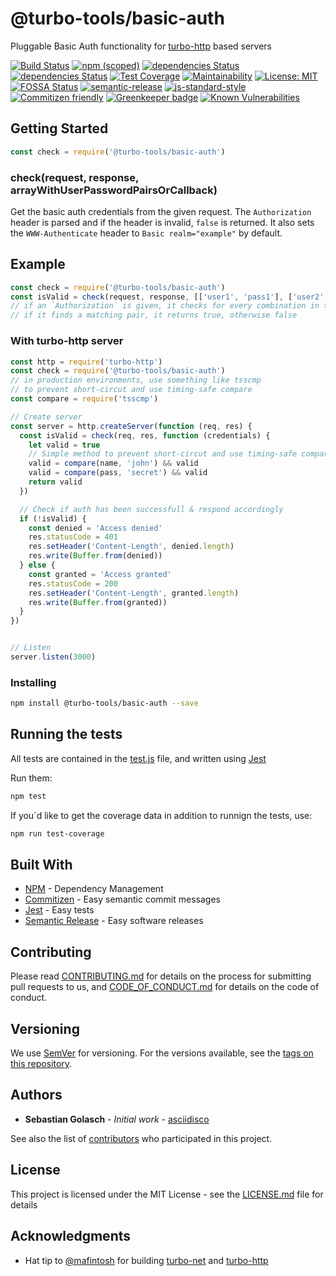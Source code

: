 # @turbo-tools/basic-auth

Pluggable Basic Auth functionality for [turbo-http](https://github.com/mafintosh/turbo-http) based servers

[![Build Status](https://travis-ci.org/turbo-tools/basic-auth.svg?branch=master)](https://travis-ci.org/turbo-tools/basic-auth)
[![npm (scoped)](https://img.shields.io/npm/v/@turbo-tools/basic-auth.svg?style=flat-square)](https://www.npmjs.com/package/@turbo-tools/basic-auth)
[![dependencies Status](https://david-dm.org/turbo-tools/basic-auth/status.svg)](https://david-dm.org/turbo-tools/basic-auth)
[![dependencies Status](https://david-dm.org/turbo-tools/basic-auth/dev-status.svg)](https://david-dm.org/turbo-tools/basic-auth#info=devDependencies)
[![Test Coverage](https://api.codeclimate.com/v1/badges/3f7c95c81719a6d64b02/test_coverage)](https://codeclimate.com/github/turbo-tools/basic-auth/test_coverage)
[![Maintainability](https://api.codeclimate.com/v1/badges/3f7c95c81719a6d64b02/maintainability)](https://codeclimate.com/github/turbo-tools/basic-auth/maintainability)
[![License: MIT](https://img.shields.io/badge/License-MIT-yellow.svg)](https://opensource.org/licenses/MIT)
[![FOSSA Status](https://app.fossa.io/api/projects/git%2Bgithub.com%2Fturbo-tools%2Fbasic-auth.svg?type=shield)](https://app.fossa.io/projects/git%2Bgithub.com%2Fturbo-tools%2Fbasic-auth?ref=badge_shield)
[![semantic-release](https://img.shields.io/badge/%20%20%F0%9F%93%A6%F0%9F%9A%80-semantic--release-e10079.svg)](https://github.com/semantic-release/semantic-release)
[![js-standard-style](https://img.shields.io/badge/code%20style-standard-brightgreen.svg?style=flat)](https://github.com/feross/standard)
[![Commitizen friendly](https://img.shields.io/badge/commitizen-friendly-brightgreen.svg)](http://commitizen.github.io/cz-cli/)
[![Greenkeeper badge](https://badges.greenkeeper.io/greenkeeperio/greenkeeper.svg)](https://greenkeeper.io/)
[![Known Vulnerabilities](https://snyk.io/test/github/turbo-tools/basic-auth/badge.svg?targetFile=package.json)](https://snyk.io/test/github/turbo-tools/basic-auth?targetFile=package.json)

## Getting Started

```js
const check = require('@turbo-tools/basic-auth')
```

### check(request, response, arrayWithUserPasswordPairsOrCallback)

Get the basic auth credentials from the given request. The `Authorization`
header is parsed and if the header is invalid, `false` is returned.
It also sets the `WWW-Authenticate` header to `Basic realm="example"` by default.

## Example

```js
const check = require('@turbo-tools/basic-auth')
const isValid = check(request, response, [['user1', 'pass1'], ['user2', 'pass2']])
// if an `Authorization` is given, it checks for every combination in the array given,
// if it finds a matching pair, it returns true, otherwise false
```

### With turbo-http server

```js
const http = require('turbo-http')
const check = require('@turbo-tools/basic-auth')
// in production environments, use something like tsscmp
// to prevent short-circut and use timing-safe compare
const compare = require('tsscmp')

// Create server
const server = http.createServer(function (req, res) {
  const isValid = check(req, res, function (credentials) {
    let valid = true
    // Simple method to prevent short-circut and use timing-safe compare
    valid = compare(name, 'john') && valid
    valid = compare(pass, 'secret') && valid
    return valid
  })

  // Check if auth has been successfull & respond accordingly
  if (!isValid) {
    const denied = 'Access denied'
    res.statusCode = 401
    res.setHeader('Content-Length', denied.length)
    res.write(Buffer.from(denied))
  } else {
    const granted = 'Access granted'
    res.statusCode = 200
    res.setHeader('Content-Length', granted.length)
    res.write(Buffer.from(granted))
  }
})


// Listen
server.listen(3000)
```

### Installing

```bash
npm install @turbo-tools/basic-auth --save
```

## Running the tests

All tests are contained in the [test.js](test.js) file, and written using [Jest](https://facebook.github.io/jest/docs/en/getting-started.html)

Run them:

```bash
npm test
```

If you´d like to get the coverage data in addition to runnign the tests, use:

```bash
npm run test-coverage
```

## Built With

* [NPM](https://www.npmjs.com/) - Dependency Management
* [Commitizen](https://github.com/commitizen/cz-cli) - Easy semantic commit messages
* [Jest](https://facebook.github.io/jest/) - Easy tests
* [Semantic Release](https://github.com/semantic-release/semantic-release) - Easy software releases

## Contributing

Please read [CONTRIBUTING.md](CONTRIBUTING.md) for details on the process for submitting pull requests to us, and [CODE_OF_CONDUCT.md](CODE_OF_CONDUCT.md) for details on the code of conduct.

## Versioning

We use [SemVer](http://semver.org/) for versioning. For the versions available, see the [tags on this repository](https://github.com/turbo-tools/basic-auth/tags).

## Authors

* **Sebastian Golasch** - *Initial work* - [asciidisco](https://github.com/asciidisco)

See also the list of [contributors](https://github.com/turbo-tools/basic-auth/contributors) who participated in this project.

## License

This project is licensed under the MIT License - see the [LICENSE.md](LICENSE.md) file for details

## Acknowledgments

* Hat tip to [@mafintosh](https://github.com/mafintosh) for building [turbo-net](https://github.com/mafintosh/turbo-net) and [turbo-http](https://github.com/mafintosh/turbo-http)
